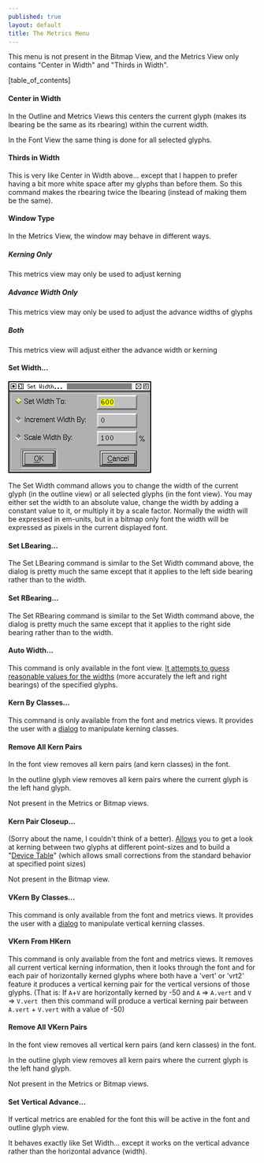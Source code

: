 ```yaml
---
published: true
layout: default
title: The Metrics Menu
---
```


This menu is not present in the Bitmap View, and the Metrics View only
contains "Center in Width" and "Thirds in Width".


[table_of_contents]


#### Center in Width

In the Outline and Metrics Views this centers the current glyph (makes
its lbearing be the same as its rbearing) within the current width.

In the Font View the same thing is done for all selected glyphs.


#### Thirds in Width

This is very like Center in Width above... except that I happen to
prefer having a bit more white space after my glyphs than before them.
So this command makes the rbearing twice the lbearing (instead of making
them be the same).


#### Window Type

In the Metrics View, the window may behave in different ways.


##### Kerning Only

This metrics view may only be used to adjust kerning


##### Advance Width Only

This metrics view may only be used to adjust the advance widths of
glyphs

##### Both

This metrics view will adjust either the advance width or kerning


#### Set Width...

![](/assets/img/filemenu-setwidth.png)

The Set Width command allows you to change the width of the current
glyph (in the outline view) or all selected glyphs (in the font view).
You may either set the width to an absolute value, change the width by
adding a constant value to it, or multiply it by a scale factor.
Normally the width will be expressed in em-units, but in a bitmap only
font the width will be expressed as pixels in the current displayed
font.


#### Set LBearing...

The Set LBearing command is similar to the Set Width command above, the
dialog is pretty much the same except that it applies to the left side
bearing rather than to the width.


#### Set RBearing...

The Set RBearing command is similar to the Set Width command above, the
dialog is pretty much the same except that it applies to the right side
bearing rather than to the width.


#### Auto Width...

This command is only available in the font view. [It attempts to guess
reasonable values for the widths](../autowidth/#AutoWidth) (more
accurately the left and right bearings) of the specified glyphs.


#### Kern By Classes...

This command is only available from the font and metrics views. It
provides the user with a [dialog](../metricsview/#kernclass) to
manipulate kerning classes.


#### Remove All Kern Pairs

In the font view removes all kern pairs (and kern classes) in the font.

In the outline glyph view removes all kern pairs where the current
glyph is the left hand glyph.

Not present in the Metrics or Bitmap views.


#### Kern Pair Closeup...

(Sorry about the name, I couldn't think of a better).
[Allows](../metricsview/#kernpair) you to get a look at kerning between
two glyphs at different point-sizes and to build a "[Device
Table](../metricsview/#DeviceTable)" (which allows small corrections
from the standard behavior at specified point sizes)

Not present in the Bitmap view.


#### VKern By Classes...

This command is only available from the font and metrics views. It
provides the user with a [dialog](../metricsview/#kernclass) to
manipulate vertical kerning classes.


#### VKern From HKern

This command is only available from the font and metrics views. It
removes all current vertical kerning information, then it looks through
the font and for each pair of horizontally kerned glyphs where both have
a 'vert' or 'vrt2' feature it produces a vertical kerning pair for the
vertical versions of those glyphs. (That is: If `A`+`V` are horizontally
kerned by -50 and `A` =\> `A.vert` and `V` =\> `V.vert `then this
command will produce a vertical kerning pair between `A.vert` + `V.vert`
with a value of -50)


#### Remove All VKern Pairs

In the font view removes all vertical kern pairs (and kern classes) in
the font.

In the outline glyph view removes all kern pairs where the current
glyph is the left hand glyph.

Not present in the Metrics or Bitmap views.


#### Set Vertical Advance...

If vertical metrics are enabled for the font this will be active in the
font and outline glyph view.

It behaves exactly like Set Width... except it works on the vertical
advance rather than the horizontal advance (width).
